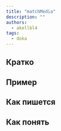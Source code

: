 ```yaml
---
title: "matchMedia"
description: ""
authors:
  - akellbl4
tags:
  - doka
---
```


## Кратко

## Пример

## Как пишется

## Как понять

